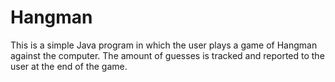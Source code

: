 # Hangman
This is a simple Java program in which the user plays a game of Hangman against the computer. The amount of guesses is tracked and reported to the user at the end of the game.
